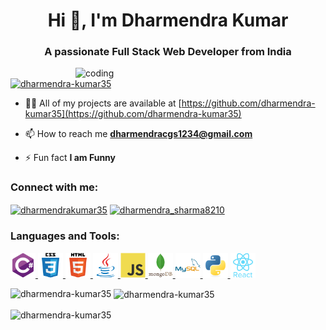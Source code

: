 <h1 align="center">Hi 👋, I'm Dharmendra Kumar</h1>
<h3 align="center">A passionate Full Stack Web Developer from India</h3>
<img align="right" alt="coding" width="400" src="https://www.google.com/url?sa=i&url=https%3A%2F%2Fgithub.com%2Frudrabarad%2FGifs&psig=AOvVaw3aLBkDpLbmLUBAl8dQkpmi&ust=1710684123649000&source=images&cd=vfe&opi=89978449&ved=0CBIQjRxqFwoTCOCk3I_5-IQDFQAAAAAdAAAAABAE">

<p align="left"> <a href="https://github.com/ryo-ma/github-profile-trophy"><img src="https://github-profile-trophy.vercel.app/?username=dharmendra-kumar35" alt="dharmendra-kumar35" /></a> </p>

- 👨‍💻 All of my projects are available at [https://github.com/dharmendra-kumar35](https://github.com/dharmendra-kumar35)

- 📫 How to reach me **dharmendracgs1234@gmail.com**

- ⚡ Fun fact **I am Funny**

<h3 align="left">Connect with me:</h3>
<p align="left">
<a href="https://linkedin.com/in/dharmendrakumar35" target="blank"><img align="center" src="https://raw.githubusercontent.com/rahuldkjain/github-profile-readme-generator/master/src/images/icons/Social/linked-in-alt.svg" alt="dharmendrakumar35" height="30" width="40" /></a>
<a href="https://instagram.com/dharmendra_sharma8210" target="blank"><img align="center" src="https://raw.githubusercontent.com/rahuldkjain/github-profile-readme-generator/master/src/images/icons/Social/instagram.svg" alt="dharmendra_sharma8210" height="30" width="40" /></a>
</p>

<h3 align="left">Languages and Tools:</h3>
<p align="left"> <a href="https://www.w3schools.com/cs/" target="_blank" rel="noreferrer"> <img src="https://raw.githubusercontent.com/devicons/devicon/master/icons/csharp/csharp-original.svg" alt="csharp" width="40" height="40"/> </a> <a href="https://www.w3schools.com/css/" target="_blank" rel="noreferrer"> <img src="https://raw.githubusercontent.com/devicons/devicon/master/icons/css3/css3-original-wordmark.svg" alt="css3" width="40" height="40"/> </a> <a href="https://www.w3.org/html/" target="_blank" rel="noreferrer"> <img src="https://raw.githubusercontent.com/devicons/devicon/master/icons/html5/html5-original-wordmark.svg" alt="html5" width="40" height="40"/> </a> <a href="https://www.java.com" target="_blank" rel="noreferrer"> <img src="https://raw.githubusercontent.com/devicons/devicon/master/icons/java/java-original.svg" alt="java" width="40" height="40"/> </a> <a href="https://developer.mozilla.org/en-US/docs/Web/JavaScript" target="_blank" rel="noreferrer"> <img src="https://raw.githubusercontent.com/devicons/devicon/master/icons/javascript/javascript-original.svg" alt="javascript" width="40" height="40"/> </a> <a href="https://www.mongodb.com/" target="_blank" rel="noreferrer"> <img src="https://raw.githubusercontent.com/devicons/devicon/master/icons/mongodb/mongodb-original-wordmark.svg" alt="mongodb" width="40" height="40"/> </a> <a href="https://www.mysql.com/" target="_blank" rel="noreferrer"> <img src="https://raw.githubusercontent.com/devicons/devicon/master/icons/mysql/mysql-original-wordmark.svg" alt="mysql" width="40" height="40"/> </a> <a href="https://www.python.org" target="_blank" rel="noreferrer"> <img src="https://raw.githubusercontent.com/devicons/devicon/master/icons/python/python-original.svg" alt="python" width="40" height="40"/> </a> <a href="https://reactjs.org/" target="_blank" rel="noreferrer"> <img src="https://raw.githubusercontent.com/devicons/devicon/master/icons/react/react-original-wordmark.svg" alt="react" width="40" height="40"/> </a> </p>

<p><img align="left" src="https://github-readme-stats.vercel.app/api/top-langs?username=dharmendra-kumar35&show_icons=true&locale=en&layout=compact" alt="dharmendra-kumar35" /></p>

<p>&nbsp;<img align="center" src="https://github-readme-stats.vercel.app/api?username=dharmendra-kumar35&show_icons=true&locale=en" alt="dharmendra-kumar35" /></p>

<p><img align="center" src="https://github-readme-streak-stats.herokuapp.com/?user=dharmendra-kumar35&" alt="dharmendra-kumar35" /></p>
